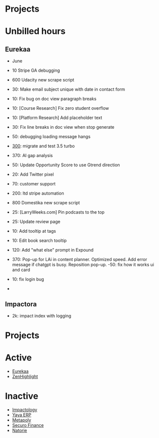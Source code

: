 # Projects

# Unbilled hours

## Eurekaa

- June
- 10 Stripe GA debugging
- 600 Udacity new scrape script
- 30: Make email subject unique with date in contact form
- 10: Fix bug on doc view paragraph breaks
- 10: [Course Research] Fix zero student overflow
- 10: [Platform Research] Add placeholder text
- 30: Fix line breaks in doc view when stop generate
- 50: debugging loading message hangs
- [300](2023-06-19_300.md): migrate and test 3.5 turbo
- 370: AI gap analysis
- 50: Update Opportunity Score to use Gtrend direction
- 20: Add Twitter pixel
- 70: customer support
- 200: ltd stripe automation
- 800 Domestika new scrape script

- 25: [LarryWeeks.com] Pin podcasts to the top
- 25: Update review page
- 10: Add tooltip at tags
- 10: Edit book search tooltip
- 120: Add "what else" prompt in Expound
- 370: Pop-up for LAi in content planner. Optimized speed. Add error message if chatgpt is busy. Reposition pop-up.
  -50: fix how it works ui and card
- 10: fix login bug
-

## Impactora

- 2k: impact index with logging

# Projects

# Active

- [Eurekaa](eurekaa/index.md)
- [ZenHighlight](zenhighlight/index.md)

# Inactive

- [Impactology](./impactology/index.md)
- [Yaya ERP](yayaerp/index.md)
- [Metapoly](./metapoly/index.md)
- [Securo Finance](./securo/index.md)
- [Natorie](natorie/index.md)
